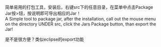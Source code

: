 
简单易用的打包工具，安装后，右键src下的任意目录，在菜单中点击Package Jar按>钮，按说明即可导出相应的Jar！ <br>
A Simple tool to package jar, after the installation, call out the mouse menu on the directory UNDER src, click the Jars Package button, than export the Jar!<br>

是不是很方便？类似eclipse的export功能 <br>

 